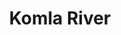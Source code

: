 ---
title: "Komla River"
title_bn: "কমলা নদী"
description: "Komla river starts from the Padma river and ends at Diargiria village. It covers Natore, Pabna districts. The total length of the river is 10 km."
---